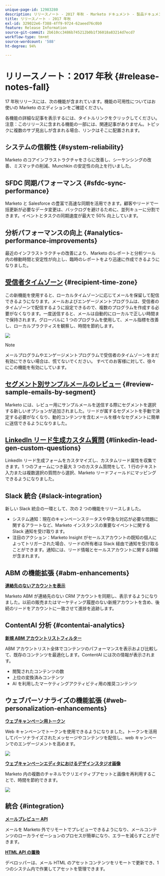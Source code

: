 ```yaml
---
unique-page-id: 12983280
description: リリースノート - 2017 年秋 - Marketo ドキュメント - 製品ドキュメント
title: リリースノート - 2017 年秋
exl-id: 329022e6-f388-4ff9-9724-62aeed76c0b9
feature: Release Information
source-git-commit: 2b610cc3486b745212b0b1f36018a83214d7ecd7
workflow-type: tm+mt
source-wordcount: '588'
ht-degree: 94%

---
```


# リリースノート：2017 年秋 {#release-notes-fall}

17 年秋リリースには、次の機能が含まれています。機能の可用性についてはお使いの Marketo のエディションをご確認ください。

各機能の詳細な記事を表示するには、タイトルリンクをクリックしてください。注意：このリリースに含まれる機能の一部には、関連記事がありません。トピックに複数のサブ見出しが含まれる場合、リンクはそこに配置されます。

## システムの信頼性 {#system-reliability}

Marketo のコアインフラストラクチャをさらに改善し、シーケンシングの改善、ミスマッチの削減、Munchkin の安定性の向上を行いました。

## SFDC 同期パフォーマンス {#sfdc-sync-performance}

Marketo と Salesforce の豊富で高速な同期を活用できます。顧客やリードで一括更新が必要なデータ変更は、バックログを避けるために、並列キューに分割できます。イベントとタスクの同期速度が最大で 50% 向上しています。

## 分析パフォーマンスの向上 {#analytics-performance-improvements}

最近のインフラストラクチャの改善により、Marketo のレポートと分析ツール内の稼動時間と安定性が向上し、臨時のレポートをより迅速に作成できるようになりました。

## [受信者タイムゾーン](/help/marketo/product-docs/email-marketing/email-programs/email-program-actions/scheduling-with-recipient-time-zone/understanding-recipient-time-zone.md) {#recipient-time-zone}

この新機能を使用すると、ローカルタイムゾーンに応じてメールを保留して配信できるようになります。メールおよびエンゲージメントプログラムは、受信者のタイムゾーンで配信するように設定できるので、複数のプログラムを作成する必要がなくなります。一度送信すると、メールは自動的にローカルで正しい時間まで保持されます。グローバルに 1 つのプログラムを使用して、メール指標を改善し、ローカルプラクティスを観察し、時間を節約します。

![](assets/image2017-11-29-8-3a45-3a47.png)

>[!NOTE]
>
>メールプログラムやエンゲージメントプログラムで受信者のタイムゾーンをまだ有効にできない場合は、慌てないでください。 すべてのお客様に対して、徐々にこの機能を有効にしています。

## [セグメント別サンプルメールのレビュー](/help/marketo/product-docs/email-marketing/general/creating-an-email/send-a-sample-email.md) {#review-sample-emails-by-segment}

Marketo には、レビュー用にサンプルメールを送信する際にセグメントを選択する新しいオプションが追加されました。リードが属するセグメントを手動で決定する必要がなくなり、動的コンテンツを含むメールを様々なセグメントに簡単に送信できるようになりました。

## [LinkedIn リード生成カスタム質問](/help/marketo/product-docs/demand-generation/social/social-functions/set-up-linkedin-lead-gen-forms.md) {#linkedin-lead-gen-custom-questions}

LinkedIn リード生成フォームをカスタマイズし、カスタムリード属性を収集できます。1 つのフォームにつき最大 3 つのカスタム質問をして、1 行のテキスト入力または複数選択の質問から選択、Marketo リードフィールドにマッピングできるようになりました。

## Slack 統合 {#slack-integration}

新しい Slack 統合の一環として、次の 2 つの機能をリリースしました。

* システム通知：現在のキャンペーンステータスや早急な対応が必要な問題に関するアラートなど、Marketo インスタンスの重要なイベントに関する Slack 通知を受け取ります。
* 注目のアクション：Marketo Insight がセールスアカウントの既知の個人によってトリガーされた場合、リードの所有者は Slack 経由で通知を受け取ることができます。通知には、リード情報とセールスアカウントに関する詳細が含まれます。

## ABM の機能拡張 {#abm-enhancements}

**[連絡先のないアカウントを表示](https://docs.marketo.com/x/fKCt)**

Marketo ABM が連絡先のない CRM アカウントを同期し、表示するようになりました。以前の販売またはマーケティング履歴のない新規アカウントを含め、後続のリードをアカウントに一致させて進捗を追跡します。

## ContentAI 分析 {#contentai-analytics}

**[新規 ABM アカウントリストフィルター ](https://docs.marketo.com/x/1BPG)**

ABM アカウントリスト全体でコンテンツのパフォーマンスを表示および比較して、既存のコンテンツを最適化します。ContentAI には次の情報が表示されます。

* 閲覧されたコンテンツの数
* 上位の変換済みコンテンツ
* AI を利用したマーケティングアクティビティ用の推奨コンテンツ

## ウェブパーソナライズの機能拡張 {#web-personalization-enhancements}

**[ウェブキャンペーン用トークン](/help/marketo/product-docs/web-personalization/working-with-web-campaigns/using-the-web-personalization-rich-text-editor.md)**

Web キャンペーンでトークンを使用できるようになりました。トークンを活用してパーソナライズされたメッセージやコンテンツを配信し、web キャンペーンでのエンゲージメントを高めます。

![](assets/image2017-11-16-11-3a25-3a7.png)

**[ウェブキャンペーンエディタにおけるデザインスタジオ画像](/help/marketo/product-docs/web-personalization/working-with-web-campaigns/using-the-web-personalization-rich-text-editor.md)**

Marketo 内の複数のチャネルでクリエイティブアセットと画像を再利用することで、時間を節約できます。

![](assets/image2017-11-16-11-3a26-3a10.png)

## 統合  {#integration}

**[メールプレビュー API](https://experienceleague.adobe.com/en/docs/marketo-developer/marketo/email-scripting)**

メールを Marketo 外でリモートでプレビューできるようになり、メールコンテンツのローカライゼーションのプロセスが簡単になり、エラーを減らすことができます。

**[HTML API の置換](https://experienceleague.adobe.com/en/docs/marketo-developer/marketo/email-scripting)**

デベロッパーは、メール HTML のアセットコンテンツをリモートで更新でき、1 つのシステム内で作業してアセットを管理できます。
